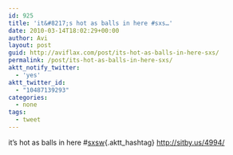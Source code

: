 ```yaml
---
id: 925
title: 'it&#8217;s hot as balls in here #sxs…'
date: 2010-03-14T18:02:29+00:00
author: Avi
layout: post
guid: http://aviflax.com/post/its-hot-as-balls-in-here-sxs/
permalink: /post/its-hot-as-balls-in-here-sxs/
aktt_notify_twitter:
  - 'yes'
aktt_twitter_id:
  - "10487139293"
categories:
  - none
tags:
  - tweet
---
```

it&#8217;s hot as balls in here #[sxsw](http://search.twitter.com/search?q=%23sxsw){.aktt_hashtag} <a href="http://sitby.us/4994/" rel="nofollow">http://sitby.us/4994/</a>